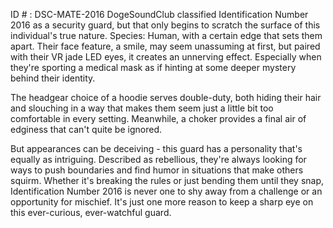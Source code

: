 ID # : DSC-MATE-2016
DogeSoundClub classified Identification Number 2016 as a security guard, but that only begins to scratch the surface of this individual's true nature. Species: Human, with a certain edge that sets them apart. Their face feature, a smile, may seem unassuming at first, but paired with their VR jade LED eyes, it creates an unnerving effect. Especially when they're sporting a medical mask as if hinting at some deeper mystery behind their identity. 

The headgear choice of a hoodie serves double-duty, both hiding their hair and slouching in a way that makes them seem just a little bit too comfortable in every setting. Meanwhile, a choker provides a final air of edginess that can't quite be ignored. 

But appearances can be deceiving - this guard has a personality that's equally as intriguing. Described as rebellious, they're always looking for ways to push boundaries and find humor in situations that make others squirm. Whether it's breaking the rules or just bending them until they snap, Identification Number 2016 is never one to shy away from a challenge or an opportunity for mischief. It's just one more reason to keep a sharp eye on this ever-curious, ever-watchful guard.